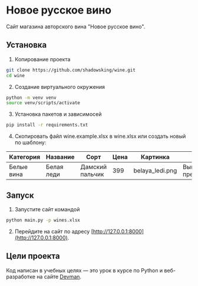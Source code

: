 # Новое русское вино

Сайт магазина авторского вина "Новое русское вино".

## Установка

1) Копирование проекта
```bash
git clone https://github.com/shadowsking/wine.git
cd wine
```
2) Создание виртуального окружения
```bash
python -m venv venv
source venv/scripts/activate
```
3) Установка пакетов и зависимосей
```bash
pip install -r requirements.txt
```
4) Скопировать файл wine.example.xlsx в wine.xlsx или создать новый по шаблону:

| Категория  | Название   | Сорт            | Цена | Картинка        | Акция                |
|------------|------------|-----------------|------|-----------------|----------------------|
| Белые вина | Белая леди | Дамский пальчик | 399  | belaya_ledi.png | Выгодное предложение |

## Запуск
1) Запустите сайт командой
```bash
python main.py -p wines.xlsx
```
2) Перейдите на сайт по адресу [http://127.0.0.1:8000](http://127.0.0.1:8000).

## Цели проекта

Код написан в учебных целях — это урок в курсе по Python и веб-разработке на сайте [Devman](https://dvmn.org).
